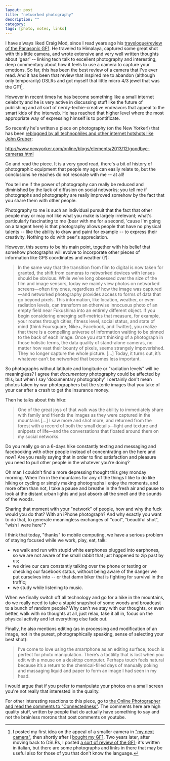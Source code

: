 ```yaml
---
layout: post
title: "networked photography"
description: ""
category:
tags: [photo, notes, links]
---
```


I have always liked Craig Mod, since I read years ago his [travelogue/review of the Panasonic GF1](http://craigmod.com/journal/gf1-fieldtest/). He traveled to Himalaya, captured some great shot with this little camera, and wrote extensive and very well written thoughts about 'gear' -- linking tech talk to excellent photography and interesting, deep commentary about how it feels to use a camera to capture your emotions. So far, this has been the best review of a camera that I've ever read. And it has been that review that inspired me to abandon (although only temporarily) DSLRs and got myself that little micro 4/3 jewel that was the GF1[^nota-gf1].

<!-- He moved on to become something like a celebrity in the accultured borough of the web; he is an opinion maker now, and he's reached that higher level where he does not discuss common things anymore or stimulate my lowly interests, and what he does (seems to me at least) is pontificating on various subjects. And I have began to dislike his pieces, because they sound pompous and self-important.
 -->

However in recent times he has become something like a small internet celebrity and he is very active in discussing stuff like the future of publishing and all sort of nerdy-techie-creative endeavors that appeal to the smart kids of the interweb. He has reached that higher level where the most appropriate way of expressing himself is to pontificate.

So recently he's written a piece on photography (on the New Yorker!) that has been [reblogged by all technophiles and other internet hotshots like John Gruber](http://daringfireball.net/linked/2014/01/11/mod-cameras):

<http://www.newyorker.com/online/blogs/elements/2013/12/goodbye-cameras.html>

Go and read the piece. It is a very good read, there's a bit of history of photographic equipment that people my age can easily relate to, but the conclusions he reaches do not resonate with me -- at all!

You tell me if the power of photography can really be reduced and diminished by the lack of diffusion on social networks; you tell me if photographs and photography are really improved somehow by the fact that you share them with other people.

Photography to me is such an individual pursuit that the fact that other people may or may not like what you make is largely irrelevant; what's particularly fascinating to me (bear with me for a second, 'cause I'm going on a tangent here) is that photography allows people that have no physical talents -- like the ability to draw and paint for example -- to express their creativity. Nothing to do with peer's appreciation.

However, this seems to be his main point, together with his belief that somehow photographs will evolve to incorporate other pieces of information like GPS coordinates and weather (?):

> In the same way that the transition from film to digital is now taken for granted, the shift from cameras to networked devices with lenses should be obvious. While we’ve long obsessed over the size of the film and image sensors, today we mainly view photos on networked screens—often tiny ones, regardless of how the image was captured—and networked photography provides access to forms of data that go beyond pixels. This information, like location, weather, or even radiation levels, can transform an otherwise innocuous photo of an empty field near Fukushima into an entirely different object. If you begin considering emerging self-metrics that measure, for example, your routes through cities, fitness level, social status, and state of mind (think Foursquare, Nike+, Facebook, and Twitter), you realize that there is a compelling universe of information waiting to be pinned to the back of each image. Once you start thinking of a photograph in those holistic terms, the data quality of stand-alone cameras, no matter how vast their bounty of pixels, seems strangely impoverished. They no longer capture the whole picture.
[...]
Today, it turns out, it’s whatever can’t be networked that becomes less important.

So photographs without latitude and longitude or "radiation levels" will be meaningless? I  agree that _documentary_ photography could be affected by this; but when I say 'documentary photography' I certainly don't mean  photos taken by war photographers but the sterile images that you take of your car after a crash to get the insurance money. 

<!-- 
A parte che uno che non vede la differenza tra le foto scattate con un iphone e quelle fatte con una macchina seria, mi fa dubitare sulle sue capacita' di giudizio; cioe' chiaro che se te le guardi su un telefonino lo so benissimo che e' difficile apprezzare le qualita' di una foto scattate con una D800, ma e' lo schermo del telefonino il mezzo principale per gustarsi certe cose? Non credo che un regista tipo Scorsese o Coppola facciano i loro film con l'idea che poi questi film vengano visti sugli schermini da 5". 
 -->

Then he talks about this hike:

> One of the great joys of that walk was the ability to immediately share with family and friends the images as they were captured in the mountains [...]
> I saw more and shot more, and returned from the forest with a record of both the small details—light and texture and snippets of life—and the conversations that floated around them on my social networks.

Do you really go on a 6-days hike constantly texting and messaging and facebooking with other people instead of concentrating on the here and now? Are you really saying that in order to find satisfaction and pleasure you need to pull other people in the whatever you're doing?

Oh man I couldn't find a more depressing thought this grey monday morning. When I'm in the mountains for any of the things I like to do like hiking or cycling or simply making photographs I enjoy the moments, and more often than not, I take a pause and breathe in the fresh air and pause to look at the distant urban lights and just absorb all the smell and the sounds of the woods.

Sharing that moment with your "network" of people, how and why the fuck would you do that? With an iPhone photograph? And why exactly you want to do that, to generate meaningless exchanges of "cool", "beautiful shot", "wish I were here"?

I think that today, "thanks" to mobile computing, we have a serious problem of staying focused while we work, play, eat, talk: 

* we walk and run with stupid white earphones plugged into earphones, so we are not aware of the small rabbit that just happened to zip past by us;
* we drive our cars constantly talking over the phone or texting or checking our facebook status, without being aware of the danger we put ourselves into -- or that damn biker that is fighting for survival in the traffic;
* we study while listening to music.

When we finally switch off all technology and go for a hike in the mountains, do we really need to take a stupid snapshot of some woods and broadcast to a bunch of random people? Why can't we stay with our thoughts, or even better, walk with no thoughts at all, just relax, take it all in, focus on the physical activity and let everything else fade out.

Finally, he also mentions editing (as in processing and modification of an image, not in the purest, photographically speaking, sense of selecting your best shot):

> I’ve come to love using the smartphone as an editing surface; touch is perfect for photo manipulation. There’s a tactility that is lost when you edit with a mouse on a desktop computer. Perhaps touch feels natural because it’s a return to the chemical-filled days of manually poking and massaging liquid and paper to form an image I had seen in my head.

I would argue that if you prefer to manipulate your photos on a small screen you're not really that interested in the quality. 

For other interesting reactions to this piece, go to [the Online Photographer and read the comments to "Connectedness"](http://theonlinephotographer.typepad.com/the_online_photographer/2014/01/connectedness.html). The comments here are high quality stuff, written by people that do actually have something to say and not the brainless morons that post comments on youtube.

<!-- 
**versione italiana** 

Di Craig Mod mi ricordo la recensione della GF1 (trekking in himalaya, fotografie molto belle scattate con quella che all'epoca era un piccolo gioiello che poi mi convinse ad andare mirrorless e abbandonare -- anche se solo temporaneamente -- le reflex).

Adesso e' diventato un'opinionista, scrive e pontifica (addirittura sul New Yorker!) e francamente mi sta iniziando a staer un po' sulle palle. Avete letto questo ultimo suo pezzo che e' stato ovviamente ripreso da tutti i tecnofili boriosi e hipster come John Gruber etc?:

<http://www.newyorker.com/online/blogs/elements/2013/12/goodbye-cameras.html>

Ditemi voi se davvero il potere della fotografia, le sensazioni ed emozioni che ci da' la creazione di immagini, puo' essere ridotto e castrato in qualche modo dalla mancata diffusione e commenti e pubblicazione sui social network. 

Cioe' mi sembra questo il suo punto:

> In the same way that the transition from film to digital is now taken for granted, the shift from cameras to networked devices with lenses should be obvious. While we’ve long obsessed over the size of the film and image sensors, today we mainly view photos on networked screens—often tiny ones, regardless of how the image was captured—and networked photography provides access to forms of data that go beyond pixels. This information, like location, weather, or even radiation levels, can transform an otherwise innocuous photo of an empty field near Fukushima into an entirely different object. If you begin considering emerging self-metrics that measure, for example, your routes through cities, fitness level, social status, and state of mind (think Foursquare, Nike+, Facebook, and Twitter), you realize that there is a compelling universe of information waiting to be pinned to the back of each image. Once you start thinking of a photograph in those holistic terms, the data quality of stand-alone cameras, no matter how vast their bounty of pixels, seems strangely impoverished. They no longer capture the whole picture.
[...]
Today, it turns out, it’s whatever can’t be networked that becomes less important.

A parte che uno che non vede la differenza tra le foto scattate con un iphone e quelle fatte con una macchina seria, mi fa dubitare sulle sue capacita' di giudizio; cioe' chiaro che se te le guardi su un telefonino lo so benissimo che e' difficile apprezzare le qualita' di una foto scattate con una D800, ma e' lo schermo del telefonino il mezzo principale per gustarsi certe cose? Non credo che un regista tipo Scorsese o Coppola facciano i loro film con l'idea che poi questi film vengano visti sugli schermini da 5".  -->


[^nota-gf1]: I posted my first idea on the appeal of a smaller camera in ["my next camera"](http://aadm.github.com/2010-08-19-my-next-camera.html), then shortly after I [bought my GF1](http://aadm.github.com/2010-09-11-it-was-unintentional.html). Two years later, after moving back to DSLRs, I posted [a sort of review of the GF1](2012-07-31-panasonic-gf1-recensione-fuori-tempo.html); it's written in italian, but there are some photographs and links in there that may be useful also for those of you that don't know the language.



